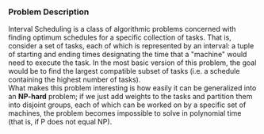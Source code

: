 ### Problem Description
Interval Scheduling is a class of algorithmic problems concerned with finding optimum schedules for a specific collection of tasks. That is, consider a set of tasks, each of which is represented by an interval: a tuple of starting and ending times designating the time that a "machine" would need to execute the task. In the most basic version of this problem, the goal would be to find the largest compatible subset of tasks (i.e. a schedule containing the highest number of tasks).  
What makes this problem interesting is how easily it can be generalized into an __NP-hard__ problem; if we just add weights to the tasks and partition them into disjoint groups, each of which can be worked on by a specific set of machines, the problem becomes impossible to solve in polynomial time (that is, if P does not equal NP). 
